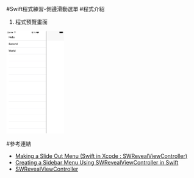 #Swift程式練習-側邊滑動選單
#程式介紹
1. 程式預覽畫面<br/>
<img src="https://github.com/tabhuang/SideoutMenu/blob/master/1.png" alt="GitHub" title="GitHub,Social Coding" width="30%" height="30%" />

#參考連結
- [Making a Slide Out Menu (Swift in Xcode : SWRevealViewController)][1]
- [Creating a Sidebar Menu Using SWRevealViewController in Swift][2]
- [SWRevealViewController][3]

[1]: https://www.youtube.com/watch?v=8EFfPT3UeWs
[2]: http://www.appcoda.com/sidebar-menu-swift/
[3]: https://github.com/John-Lluch/SWRevealViewController
